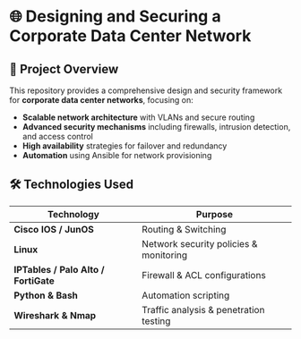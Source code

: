 # 🌐 Designing and Securing a Corporate Data Center Network  

## 📌 Project Overview  
This repository provides a comprehensive design and security framework for **corporate data center networks**, focusing on:  
- **Scalable network architecture** with VLANs and secure routing  
- **Advanced security mechanisms** including firewalls, intrusion detection, and access control  
- **High availability** strategies for failover and redundancy  
- **Automation** using Ansible for network provisioning  

## 🛠️ Technologies Used  
| Technology | Purpose |
|------------|---------|
| **Cisco IOS / JunOS** | Routing & Switching |
| **Linux** | Network security policies & monitoring |
| **IPTables / Palo Alto / FortiGate** | Firewall & ACL configurations |
| **Python & Bash** | Automation scripting |
| **Wireshark & Nmap** | Traffic analysis & penetration testing |


